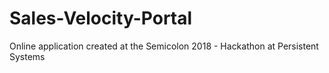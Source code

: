 # Sales-Velocity-Portal
Online application created at the Semicolon 2018 - Hackathon at Persistent Systems
